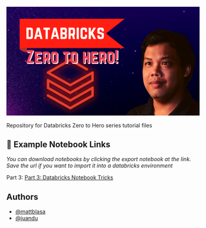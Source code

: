 ![Logo](https://github.com/DataLife360/Databricks-Zero-to-Hero/blob/main/Images/main.png)


Repository for Databricks Zero to Hero series tutorial files


## 🔗 Example Notebook Links
*You can download notebooks by clicking the export notebook at the link. Save the url if you want to import it into a databricks environment*

Part 3:
[Part 3: Databricks Notebook Tricks](https://datalife360.github.io/azure-databricks/Cell_Magic_Examples.html)


## Authors

- [@mattblasa](https://www.github.com/mattblasa )
- [@juandu](https://github.com/curlycuckoo)
